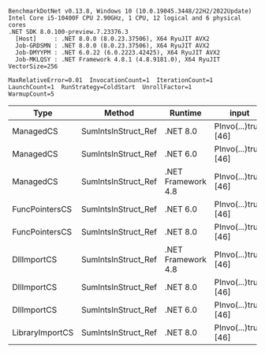 ```

BenchmarkDotNet v0.13.8, Windows 10 (10.0.19045.3448/22H2/2022Update)
Intel Core i5-10400F CPU 2.90GHz, 1 CPU, 12 logical and 6 physical cores
.NET SDK 8.0.100-preview.7.23376.3
  [Host]     : .NET 8.0.0 (8.0.23.37506), X64 RyuJIT AVX2
  Job-GRDSMN : .NET 8.0.0 (8.0.23.37506), X64 RyuJIT AVX2
  Job-DMYYPM : .NET 6.0.22 (6.0.2223.42425), X64 RyuJIT AVX2
  Job-MKLQSY : .NET Framework 4.8.1 (4.8.9181.0), X64 RyuJIT VectorSize=256

MaxRelativeError=0.01  InvocationCount=1  IterationCount=1  
LaunchCount=1  RunStrategy=ColdStart  UnrollFactor=1  
WarmupCount=5  

```
| Type            | Method              | Runtime            | input                | Mean        | Error | Median      | Min         | Max         | Allocated |
|---------------- |-------------------- |------------------- |--------------------- |------------:|------:|------------:|------------:|------------:|----------:|
| ManagedCS       | SumIntsInStruct_Ref | .NET 8.0           | PInvo(...)truct [46] |    370.5 μs |    NA |    370.5 μs |    370.5 μs |    370.5 μs |     400 B |
| ManagedCS       | SumIntsInStruct_Ref | .NET 6.0           | PInvo(...)truct [46] |    379.1 μs |    NA |    379.1 μs |    379.1 μs |    379.1 μs |     640 B |
| ManagedCS       | SumIntsInStruct_Ref | .NET Framework 4.8 | PInvo(...)truct [46] |    546.4 μs |    NA |    546.4 μs |    546.4 μs |    546.4 μs |         - |
| FuncPointersCS  | SumIntsInStruct_Ref | .NET 6.0           | PInvo(...)truct [46] | 31,005.1 μs |    NA | 31,005.1 μs | 31,005.1 μs | 31,005.1 μs |     640 B |
| FuncPointersCS  | SumIntsInStruct_Ref | .NET 8.0           | PInvo(...)truct [46] | 31,552.2 μs |    NA | 31,552.2 μs | 31,552.2 μs | 31,552.2 μs |     400 B |
| DllImportCS     | SumIntsInStruct_Ref | .NET Framework 4.8 | PInvo(...)truct [46] | 41,355.6 μs |    NA | 41,355.6 μs | 41,355.6 μs | 41,355.6 μs |         - |
| DllImportCS     | SumIntsInStruct_Ref | .NET 8.0           | PInvo(...)truct [46] | 41,423.0 μs |    NA | 41,423.0 μs | 41,423.0 μs | 41,423.0 μs |     400 B |
| DllImportCS     | SumIntsInStruct_Ref | .NET 6.0           | PInvo(...)truct [46] | 42,453.9 μs |    NA | 42,453.9 μs | 42,453.9 μs | 42,453.9 μs |     640 B |
| LibraryImportCS | SumIntsInStruct_Ref | .NET 8.0           | PInvo(...)truct [46] | 43,884.0 μs |    NA | 43,884.0 μs | 43,884.0 μs | 43,884.0 μs |     400 B |
